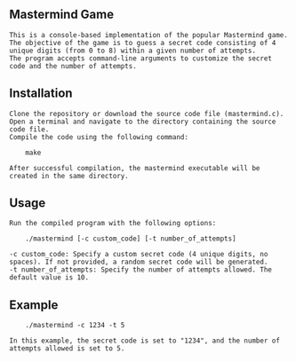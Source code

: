 ## Mastermind Game

	This is a console-based implementation of the popular Mastermind game. The objective of the game is to guess a secret code consisting of 4 unique digits (from 0 to 8) within a given number of attempts.
	The program accepts command-line arguments to customize the secret code and the number of attempts.

## Installation

	Clone the repository or download the source code file (mastermind.c).
	Open a terminal and navigate to the directory containing the source code file.
	Compile the code using the following command:
```
	make
```
	After successful compilation, the mastermind executable will be created in the same directory.

## Usage

	Run the compiled program with the following options:

```
	./mastermind [-c custom_code] [-t number_of_attempts]
```
	-c custom_code: Specify a custom secret code (4 unique digits, no spaces). If not provided, a random secret code will be generated.
	-t number_of_attempts: Specify the number of attempts allowed. The default value is 10.

## Example

```
	./mastermind -c 1234 -t 5
```
	In this example, the secret code is set to "1234", and the number of attempts allowed is set to 5.